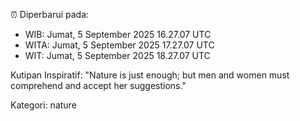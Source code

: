 ⏰ Diperbarui pada:
- WIB: Jumat, 5 September 2025 16.27.07 UTC
- WITA: Jumat, 5 September 2025 17.27.07 UTC
- WIT: Jumat, 5 September 2025 18.27.07 UTC

Kutipan Inspiratif:
"Nature is just enough; but men and women must comprehend and accept her suggestions."


Kategori: nature

